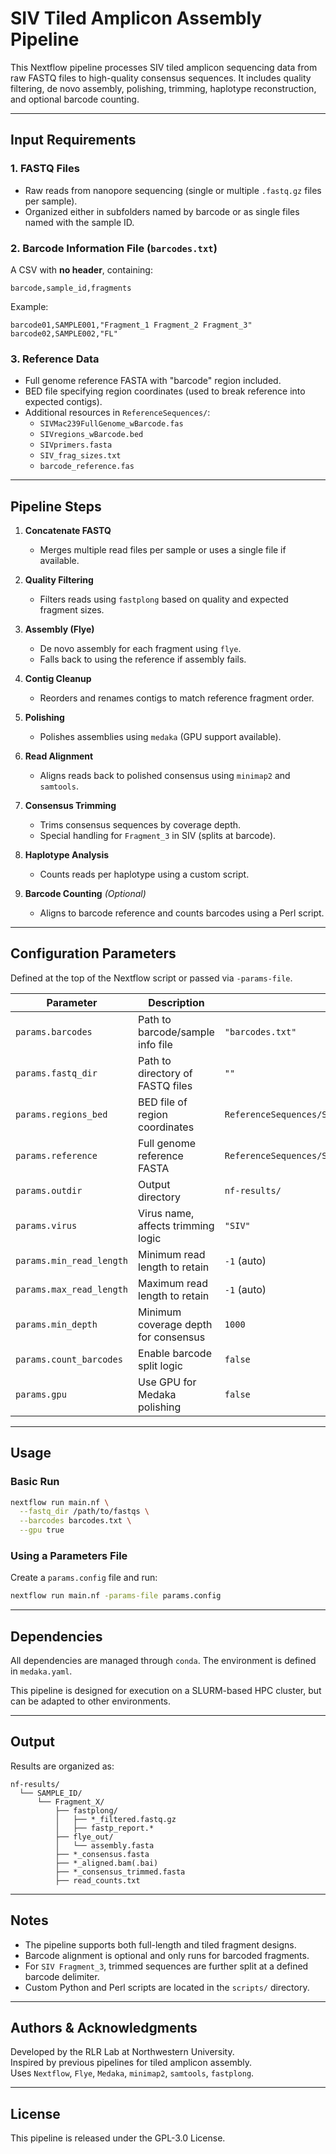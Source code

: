 # SIV Tiled Amplicon Assembly Pipeline

This Nextflow pipeline processes SIV tiled amplicon sequencing data from raw FASTQ files to high-quality consensus sequences. It includes quality filtering, de novo assembly, polishing, trimming, haplotype reconstruction, and optional barcode counting.

---

## Input Requirements

### 1. FASTQ Files

- Raw reads from nanopore sequencing (single or multiple `.fastq.gz` files per sample).
- Organized either in subfolders named by barcode or as single files named with the sample ID.

### 2. Barcode Information File (`barcodes.txt`)

A CSV with **no header**, containing:

```{text}
barcode,sample_id,fragments
```

Example:

```{text}
barcode01,SAMPLE001,"Fragment_1 Fragment_2 Fragment_3"
barcode02,SAMPLE002,"FL"
```

### 3. Reference Data

- Full genome reference FASTA with "barcode" region included.
- BED file specifying region coordinates (used to break reference into expected contigs).
- Additional resources in `ReferenceSequences/`:
  - `SIVMac239FullGenome_wBarcode.fas`
  - `SIVregions_wBarcode.bed`
  - `SIVprimers.fasta`
  - `SIV_frag_sizes.txt`
  - `barcode_reference.fas`

---

## Pipeline Steps

1. **Concatenate FASTQ**
   - Merges multiple read files per sample or uses a single file if available.

2. **Quality Filtering**
   - Filters reads using `fastplong` based on quality and expected fragment sizes.

3. **Assembly (Flye)**
   - De novo assembly for each fragment using `flye`.
   - Falls back to using the reference if assembly fails.

4. **Contig Cleanup**
   - Reorders and renames contigs to match reference fragment order.

5. **Polishing**
   - Polishes assemblies using `medaka` (GPU support available).

6. **Read Alignment**
   - Aligns reads back to polished consensus using `minimap2` and `samtools`.

7. **Consensus Trimming**
   - Trims consensus sequences by coverage depth.
   - Special handling for `Fragment_3` in SIV (splits at barcode).

8. **Haplotype Analysis**
   - Counts reads per haplotype using a custom script.

9. **Barcode Counting** *(Optional)*
   - Aligns to barcode reference and counts barcodes using a Perl script.

---

## Configuration Parameters

Defined at the top of the Nextflow script or passed via `-params-file`.

| Parameter | Description | Default |
|----------|-------------|---------|
| `params.barcodes` | Path to barcode/sample info file | `"barcodes.txt"` |
| `params.fastq_dir` | Path to directory of FASTQ files | `""` |
| `params.regions_bed` | BED file of region coordinates | `ReferenceSequences/SIVregions_wBarcode.bed` |
| `params.reference` | Full genome reference FASTA | `ReferenceSequences/SIVMac239FullGenome_wBarcode.fas` |
| `params.outdir` | Output directory | `nf-results/` |
| `params.virus` | Virus name, affects trimming logic | `"SIV"` |
| `params.min_read_length` | Minimum read length to retain | `-1` (auto) |
| `params.max_read_length` | Maximum read length to retain | `-1` (auto) |
| `params.min_depth` | Minimum coverage depth for consensus | `1000` |
| `params.count_barcodes` | Enable barcode split logic | `false` |
| `params.gpu` | Use GPU for Medaka polishing | `false` |

---

## Usage

### Basic Run

```bash
nextflow run main.nf \
  --fastq_dir /path/to/fastqs \
  --barcodes barcodes.txt \
  --gpu true
```

### Using a Parameters File

Create a `params.config` file and run:

```bash
nextflow run main.nf -params-file params.config
```

---

## Dependencies

All dependencies are managed through `conda`. The environment is defined in `medaka.yaml`.

This pipeline is designed for execution on a SLURM-based HPC cluster, but can be adapted to other environments.

---

## Output

Results are organized as:

```{text}
nf-results/
  └── SAMPLE_ID/
      └── Fragment_X/
          ├── fastplong/
          │   ├── *_filtered.fastq.gz
          │   ├── fastp_report.*
          ├── flye_out/
          │   └── assembly.fasta
          ├── *_consensus.fasta
          ├── *_aligned.bam(.bai)
          ├── *_consensus_trimmed.fasta
          ├── read_counts.txt
```

---

## Notes

- The pipeline supports both full-length and tiled fragment designs.
- Barcode alignment is optional and only runs for barcoded fragments.
- For `SIV Fragment_3`, trimmed sequences are further split at a defined barcode delimiter.
- Custom Python and Perl scripts are located in the `scripts/` directory.

---

## Authors & Acknowledgments

Developed by the RLR Lab at Northwestern University.  
Inspired by previous pipelines for tiled amplicon assembly.  
Uses `Nextflow`, `Flye`, `Medaka`, `minimap2`, `samtools`, `fastplong`.

---

## License

This pipeline is released under the GPL-3.0 License.
